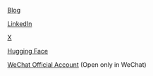 [Blog](https://leihsia.com/)

[LinkedIn](https://www.linkedin.com/in/leihsia/)

[X](https://x.com/LEIXIA9)

[Hugging Face](https://huggingface.co/reallei)

[WeChat Official Account](https://mp.weixin.qq.com/mp/profile_ext?action=home&__biz=MzIwNzQ5NDQ3Mg==&scene=124#wechat_redirect) (Open only in WeChat)


<!--
**lei-hsia/lei-hsia** is a ✨ _special_ ✨ repository because its `README.md` (this file) appears on your GitHub profile.

Here are some ideas to get you started:

- 🔭 I’m currently working on ...
- 🌱 I’m currently learning ...
- 👯 I’m looking to collaborate on ...
- 🤔 I’m looking for help with ...
- 💬 Ask me about ...
- 📫 How to reach me: ...
- 😄 Pronouns: ...
- ⚡ Fun fact: ...
-->
